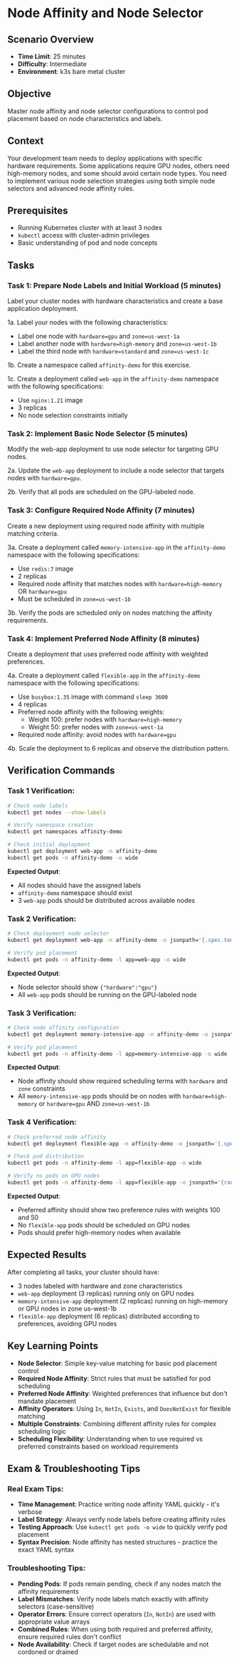 # Node Affinity and Node Selector

## Scenario Overview
- **Time Limit**: 25 minutes
- **Difficulty**: Intermediate
- **Environment**: k3s bare metal cluster

## Objective
Master node affinity and node selector configurations to control pod placement based on node characteristics and labels.

## Context
Your development team needs to deploy applications with specific hardware requirements. Some applications require GPU nodes, others need high-memory nodes, and some should avoid certain node types. You need to implement various node selection strategies using both simple node selectors and advanced node affinity rules.

## Prerequisites
- Running Kubernetes cluster with at least 3 nodes
- `kubectl` access with cluster-admin privileges
- Basic understanding of pod and node concepts

## Tasks

### Task 1: Prepare Node Labels and Initial Workload (5 minutes)

Label your cluster nodes with hardware characteristics and create a base application deployment.

1a. Label your nodes with the following characteristics:
- Label one node with `hardware=gpu` and `zone=us-west-1a`
- Label another node with `hardware=high-memory` and `zone=us-west-1b`  
- Label the third node with `hardware=standard` and `zone=us-west-1c`

1b. Create a namespace called `affinity-demo` for this exercise.

1c. Create a deployment called `web-app` in the `affinity-demo` namespace with the following specifications:
- Use `nginx:1.21` image
- 3 replicas
- No node selection constraints initially

### Task 2: Implement Basic Node Selector (5 minutes)

Modify the web-app deployment to use node selector for targeting GPU nodes.

2a. Update the `web-app` deployment to include a node selector that targets nodes with `hardware=gpu`.

2b. Verify that all pods are scheduled on the GPU-labeled node.

### Task 3: Configure Required Node Affinity (7 minutes)

Create a new deployment using required node affinity with multiple matching criteria.

3a. Create a deployment called `memory-intensive-app` in the `affinity-demo` namespace with the following specifications:
- Use `redis:7` image
- 2 replicas
- Required node affinity that matches nodes with `hardware=high-memory` OR `hardware=gpu`
- Must be scheduled in `zone=us-west-1b`

3b. Verify the pods are scheduled only on nodes matching the affinity requirements.

### Task 4: Implement Preferred Node Affinity (8 minutes)

Create a deployment that uses preferred node affinity with weighted preferences.

4a. Create a deployment called `flexible-app` in the `affinity-demo` namespace with the following specifications:
- Use `busybox:1.35` image with command `sleep 3600`
- 4 replicas
- Preferred node affinity with the following weights:
  - Weight 100: prefer nodes with `hardware=high-memory`
  - Weight 50: prefer nodes with `zone=us-west-1a`
- Required node affinity: avoid nodes with `hardware=gpu`

4b. Scale the deployment to 6 replicas and observe the distribution pattern.

## Verification Commands

### Task 1 Verification:
```bash
# Check node labels
kubectl get nodes --show-labels

# Verify namespace creation
kubectl get namespaces affinity-demo

# Check initial deployment
kubectl get deployment web-app -n affinity-demo
kubectl get pods -n affinity-demo -o wide
```

**Expected Output**: 
- All nodes should have the assigned labels
- `affinity-demo` namespace should exist
- 3 `web-app` pods should be distributed across available nodes

### Task 2 Verification:
```bash
# Check deployment node selector
kubectl get deployment web-app -n affinity-demo -o jsonpath='{.spec.template.spec.nodeSelector}'

# Verify pod placement
kubectl get pods -n affinity-demo -l app=web-app -o wide
```

**Expected Output**:
- Node selector should show `{"hardware":"gpu"}`
- All `web-app` pods should be running on the GPU-labeled node

### Task 3 Verification:
```bash
# Check node affinity configuration
kubectl get deployment memory-intensive-app -n affinity-demo -o jsonpath='{.spec.template.spec.affinity.nodeAffinity}'

# Verify pod placement
kubectl get pods -n affinity-demo -l app=memory-intensive-app -o wide
```

**Expected Output**:
- Node affinity should show required scheduling terms with `hardware` and `zone` constraints
- All `memory-intensive-app` pods should be on nodes with `hardware=high-memory` or `hardware=gpu` AND `zone=us-west-1b`

### Task 4 Verification:
```bash
# Check preferred node affinity
kubectl get deployment flexible-app -n affinity-demo -o jsonpath='{.spec.template.spec.affinity.nodeAffinity.preferredDuringSchedulingIgnoredDuringExecution}'

# Check pod distribution
kubectl get pods -n affinity-demo -l app=flexible-app -o wide

# Verify no pods on GPU nodes
kubectl get pods -n affinity-demo -l app=flexible-app -o jsonpath='{range .items[*]}{.spec.nodeName}{"\n"}{end}' | xargs -I {} kubectl get node {} -o jsonpath='{.metadata.name}: {.metadata.labels.hardware}{"\n"}'
```

**Expected Output**:
- Preferred affinity should show two preference rules with weights 100 and 50
- No `flexible-app` pods should be scheduled on GPU nodes
- Pods should prefer high-memory nodes when available

## Expected Results

After completing all tasks, your cluster should have:
- 3 nodes labeled with hardware and zone characteristics
- `web-app` deployment (3 replicas) running only on GPU nodes
- `memory-intensive-app` deployment (2 replicas) running on high-memory or GPU nodes in zone us-west-1b
- `flexible-app` deployment (6 replicas) distributed according to preferences, avoiding GPU nodes

## Key Learning Points

- **Node Selector**: Simple key-value matching for basic pod placement control
- **Required Node Affinity**: Strict rules that must be satisfied for pod scheduling
- **Preferred Node Affinity**: Weighted preferences that influence but don't mandate placement
- **Affinity Operators**: Using `In`, `NotIn`, `Exists`, and `DoesNotExist` for flexible matching
- **Multiple Constraints**: Combining different affinity rules for complex scheduling logic
- **Scheduling Flexibility**: Understanding when to use required vs preferred constraints based on workload requirements

## Exam & Troubleshooting Tips

### Real Exam Tips:
- **Time Management**: Practice writing node affinity YAML quickly - it's verbose
- **Label Strategy**: Always verify node labels before creating affinity rules
- **Testing Approach**: Use `kubectl get pods -o wide` to quickly verify pod placement
- **Syntax Precision**: Node affinity has nested structures - practice the exact YAML syntax

### Troubleshooting Tips:
- **Pending Pods**: If pods remain pending, check if any nodes match the affinity requirements
- **Label Mismatches**: Verify node labels match exactly with affinity selectors (case-sensitive)
- **Operator Errors**: Ensure correct operators (`In`, `NotIn`) are used with appropriate value arrays
- **Combined Rules**: When using both required and preferred affinity, ensure required rules don't conflict
- **Node Availability**: Check if target nodes are schedulable and not cordoned or drained